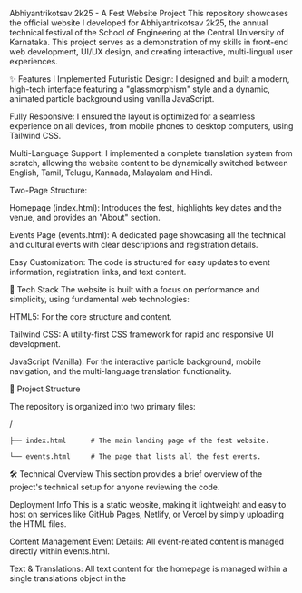 Abhiyantrikotsav 2k25 - A Fest Website Project
This repository showcases the official website I developed for Abhiyantrikotsav 2k25, the annual technical festival of the School of Engineering at the Central University of Karnataka. This project serves as a demonstration of my skills in front-end web development, UI/UX design, and creating interactive, multi-lingual user experiences.


✨ Features I Implemented
Futuristic Design: I designed and built a modern, high-tech interface featuring a "glassmorphism" style and a dynamic, animated particle background using vanilla JavaScript.


Fully Responsive: I ensured the layout is optimized for a seamless experience on all devices, from mobile phones to desktop computers, using Tailwind CSS.


Multi-Language Support: I implemented a complete translation system from scratch, allowing the website content to be dynamically switched between English, Tamil, Telugu, Kannada, Malayalam and Hindi.


Two-Page Structure:


Homepage (index.html): Introduces the fest, highlights key dates and the venue, and provides an "About" section.


Events Page (events.html): A dedicated page showcasing all the technical and cultural events with clear descriptions and registration details.


Easy Customization: The code is structured for easy updates to event information, registration links, and text content.


🚀 Tech Stack
The website is built with a focus on performance and simplicity, using fundamental web technologies:


HTML5: For the core structure and content.

Tailwind CSS: A utility-first CSS framework for rapid and responsive UI development.

JavaScript (Vanilla): For the interactive particle background, mobile navigation, and the multi-language translation functionality.

📂 Project Structure

The repository is organized into two primary files:

/

    ├── index.html      # The main landing page of the fest website.
    
    └── events.html     # The page that lists all the fest events.

🛠️ Technical Overview
This section provides a brief overview of the project's technical setup for anyone reviewing the code.

Deployment Info
This is a static website, making it lightweight and easy to host on services like GitHub Pages, Netlify, or Vercel by simply uploading the HTML files.

Content Management
Event Details: All event-related content is managed directly within events.html.

Text & Translations: All text content for the homepage is managed within a single translations object in the <script> tag of index.html, making language updates straightforward.

⚖️ Usage Rights
The code in this repository is proprietary and is showcased for portfolio purposes only. You are welcome to review the code to understand its structure and my development approach. However, you may not copy, distribute, or reuse any part of this project without explicit written permission.


